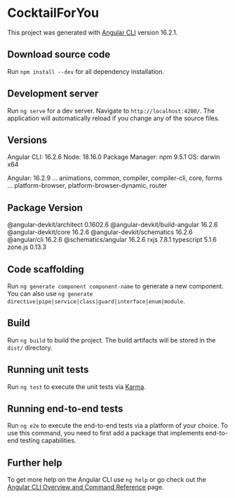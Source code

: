 # CocktailForYou

This project was generated with [Angular CLI](https://github.com/angular/angular-cli) version 16.2.1.
## Download source code

Run `npm install --dev` for all dependency installation. 
## Development server

Run `ng serve` for a dev server. Navigate to `http://localhost:4200/`. The application will automatically reload if you change any of the source files.

## Versions

Angular CLI: 16.2.6
Node: 18.16.0
Package Manager: npm 9.5.1
OS: darwin x64

Angular: 16.2.9
... animations, common, compiler, compiler-cli, core, forms
... platform-browser, platform-browser-dynamic, router

Package                         Version
---------------------------------------------------------
@angular-devkit/architect       0.1602.6
@angular-devkit/build-angular   16.2.6
@angular-devkit/core            16.2.6
@angular-devkit/schematics      16.2.6
@angular/cli                    16.2.6
@schematics/angular             16.2.6
rxjs                            7.8.1
typescript                      5.1.6
zone.js                         0.13.3
## Code scaffolding

Run `ng generate component component-name` to generate a new component. You can also use `ng generate directive|pipe|service|class|guard|interface|enum|module`.

## Build

Run `ng build` to build the project. The build artifacts will be stored in the `dist/` directory.

## Running unit tests

Run `ng test` to execute the unit tests via [Karma](https://karma-runner.github.io).

## Running end-to-end tests

Run `ng e2e` to execute the end-to-end tests via a platform of your choice. To use this command, you need to first add a package that implements end-to-end testing capabilities.

## Further help

To get more help on the Angular CLI use `ng help` or go check out the [Angular CLI Overview and Command Reference](https://angular.io/cli) page.
